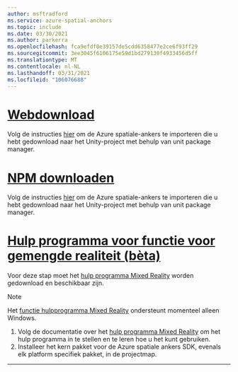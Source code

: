 ```yaml
---
author: msftradford
ms.service: azure-spatial-anchors
ms.topic: include
ms.date: 03/30/2021
ms.author: parkerra
ms.openlocfilehash: fca9efdf0e39157de5cdd6358477e2ce6f93ff29
ms.sourcegitcommit: 3ee3045f6106175e59d1bd279130f4933456d5ff
ms.translationtype: MT
ms.contentlocale: nl-NL
ms.lasthandoff: 03/31/2021
ms.locfileid: "106076688"
---
```

# <a name="web-download"></a>[Webdownload](#tab/unity-package-web-ui)

Volg de instructies <a href="https://docs.unity3d.com/Manual/upm-ui-tarball.html" target="_blank">hier</a> om de Azure spatiale-ankers te importeren die u hebt gedownload naar het Unity-project met behulp van unit package manager.

# <a name="npm-download"></a>[NPM downloaden](#tab/unity-package-npm)

Volg de instructies <a href="https://docs.unity3d.com/Manual/upm-ui-tarball.html" target="_blank">hier</a> om de Azure spatiale-ankers te importeren die u hebt gedownload naar het Unity-project met behulp van unit package manager.

# <a name="mixed-reality-feature-tool-beta"></a>[Hulp programma voor functie voor gemengde realiteit (bèta)](#tab/unity-package-mixed-reality-feature-tool)

Voor deze stap moet het <a href="/windows/mixed-reality/develop/unity/welcome-to-mr-feature-tool" target="_blank">hulp programma Mixed Reality</a> worden gedownload en beschikbaar zijn.

> [!NOTE]
> Het <a a href="/windows/mixed-reality/develop/unity/welcome-to-mr-feature-tool" target="_blank">functie hulpprogramma Mixed Reality</a> ondersteunt momenteel alleen Windows.

1. Volg de documentatie over het <a href="/windows/mixed-reality/develop/unity/welcome-to-mr-feature-tool" target="_blank">hulp programma Mixed Reality</a> om het hulp programma in te stellen en te leren hoe u het kunt gebruiken.
2. Installeer het kern pakket voor de Azure spatiale ankers SDK, evenals elk platform specifiek pakket, in de projectmap.

---